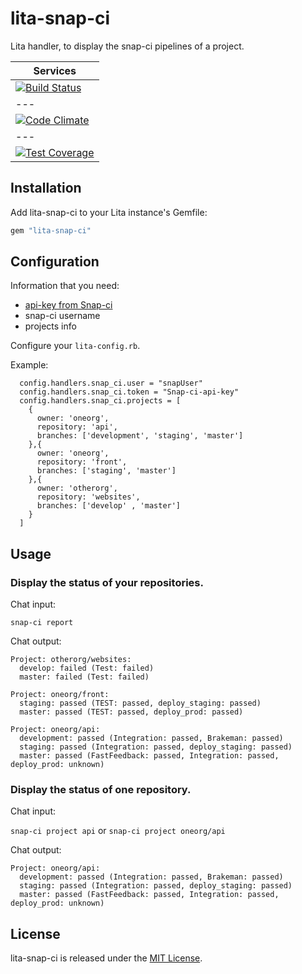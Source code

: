 # lita-snap-ci

Lita handler, to display the snap-ci pipelines of a project.

|  Services  |
|---  |
|  [![Build Status](https://snap-ci.com/groteck/lita-snap-ci/branch/master/build_image)](https://snap-ci.com/groteck/lita-snap-ci/branch/master)  |
|---  |
|  [![Code Climate](https://codeclimate.com/github/groteck/lita-snap-ci/badges/gpa.svg)](https://codeclimate.com/github/groteck/lita-snap-ci)  |
|---  |
|  [![Test Coverage](https://codeclimate.com/github/groteck/lita-snap-ci/badges/coverage.svg)](https://codeclimate.com/github/groteck/lita-snap-ci/coverage)  |

## Installation

Add lita-snap-ci to your Lita instance's Gemfile:

``` ruby
gem "lita-snap-ci"
```

## Configuration

Information that you need:

* [api-key from Snap-ci](https://snap-ci.com/settings/api_key)
* snap-ci username
* projects info

Configure your `lita-config.rb`.

Example:

```
  config.handlers.snap_ci.user = "snapUser"
  config.handlers.snap_ci.token = "Snap-ci-api-key"
  config.handlers.snap_ci.projects = [
    {
      owner: 'oneorg',
      repository: 'api',
      branches: ['development', 'staging', 'master']
    },{
      owner: 'oneorg',
      repository: 'front',
      branches: ['staging', 'master']
    },{
      owner: 'otherorg',
      repository: 'websites',
      branches: ['develop' , 'master']
    }
  ]
```

## Usage

### Display the status of your repositories.

Chat input:

`snap-ci report`

Chat output:

```
Project: otherorg/websites:
  develop: failed (Test: failed)
  master: failed (Test: failed)

Project: oneorg/front:
  staging: passed (TEST: passed, deploy_staging: passed)
  master: passed (TEST: passed, deploy_prod: passed)

Project: oneorg/api:
  development: passed (Integration: passed, Brakeman: passed)
  staging: passed (Integration: passed, deploy_staging: passed)
  master: passed (FastFeedback: passed, Integration: passed, deploy_prod: unknown)
```

### Display the status of one repository.

Chat input:

`snap-ci project api` or `snap-ci project oneorg/api`

Chat output:

```
Project: oneorg/api:
  development: passed (Integration: passed, Brakeman: passed)
  staging: passed (Integration: passed, deploy_staging: passed)
  master: passed (FastFeedback: passed, Integration: passed, deploy_prod: unknown)
```

## License

lita-snap-ci is released under the [MIT License](http://www.opensource.org/licenses/MIT).
